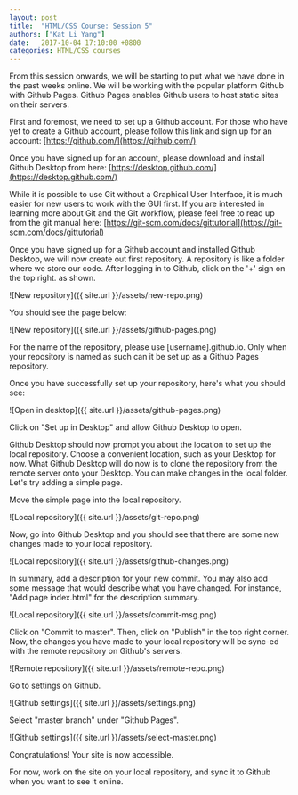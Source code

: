 ```yaml
---
layout: post
title:  "HTML/CSS Course: Session 5"
authors: ["Kat Li Yang"]
date:   2017-10-04 17:10:00 +0800
categories: HTML/CSS courses
---
```


From this session onwards, we will be starting to put what we have done in the past weeks online. We will be working with the popular platform Github with Github Pages. Github Pages enables Github users to host static sites on their servers.

First and foremost, we need to set up a Github account. For those who have yet to create a Github account, please follow this link and sign up for an account: [https://github.com/](https://github.com/)

Once you have signed up for an account, please download and install Github Desktop from here: [https://desktop.github.com/](https://desktop.github.com/)

While it is possible to use Git without a Graphical User Interface, it is much easier for new users to work with the GUI first. If you are interested in learning more about Git and the Git workflow, please feel free to read up from the git manual here: [https://git-scm.com/docs/gittutorial](https://git-scm.com/docs/gittutorial)

Once you have signed up for a Github account and installed Github Desktop, we will now create out first repository. A repository is like a folder where we store our code. After logging in to Github, click on the '+' sign on the top right. as shown.

![New repository]({{ site.url }}/assets/new-repo.png)

You should see the page below:

![New repository]({{ site.url }}/assets/github-pages.png)

For the name of the repository, please use [username].github.io. Only when your repository is named as such can it be set up as a Github Pages repository.

Once you have successfully set up your repository, here's what you should see:

![Open in desktop]({{ site.url }}/assets/github-pages.png)

Click on "Set up in Desktop" and allow Github Desktop to open.

Github Desktop should now prompt you about the location to set up the local repository. Choose a convenient location, such as your Desktop for now. What Github Desktop will do now is to clone the repository from the remote server onto your Desktop. You can make changes in the local folder. Let's try adding a simple page.

Move the simple page into the local repository.

![Local repository]({{ site.url }}/assets/git-repo.png)

Now, go into Github Desktop and you should see that there are some new changes made to your local repository.

![Local repository]({{ site.url }}/assets/github-changes.png)

In summary, add a description for your new commit. You may also add some message that would describe what you have changed. For instance, "Add page index.html" for the description summary.

![Local repository]({{ site.url }}/assets/commit-msg.png)

Click on "Commit to master". Then, click on "Publish" in the top right corner. Now, the changes you have made to your local repository will be sync-ed with the remote repository on Github's servers.

![Remote repository]({{ site.url }}/assets/remote-repo.png)

Go to settings on Github.

![Github settings]({{ site.url }}/assets/settings.png)

Select "master branch" under "Github Pages".

![Github settings]({{ site.url }}/assets/select-master.png)

Congratulations! Your site is now accessible.

For now, work on the site on your local repository, and sync it to Github when you want to see it online.
